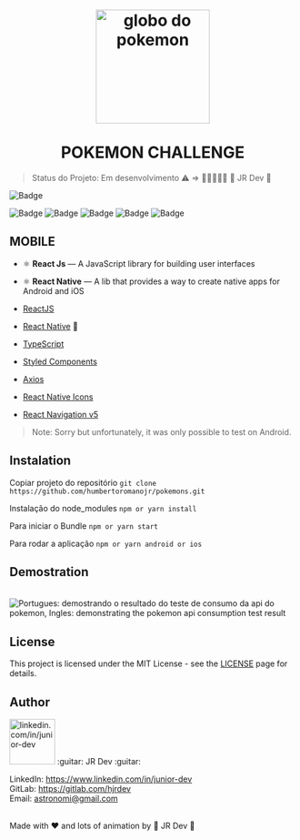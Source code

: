 <h1 align="center">
  <img src="https://imagensemoldes.com.br/wp-content/uploads/2020/04/Logo-Pokebola-Pok%C3%A9mon-PNG-1200x900.png" width="200" alt="globo do pokemon" border="0">
<br>
<br>
POKEMON CHALLENGE
</h1>

> Status do Projeto: Em desenvolvimento :warning: => :construction::construction::construction::construction::construction:
:guitar: JR Dev :guitar:

![Badge](https://img.shields.io/static/v1?label=reactnative&message=FrameWork&color=blue&style=for-the-badge&logo=REACTNATIVE)

![Badge](https://img.shields.io/github/issues/humbertoromanojr/pokemons?logo=visual-studio-code&style=plastic&logo=appveyor)
![Badge](https://img.shields.io/github/forks/humbertoromanojr/pokemons)
![Badge](https://img.shields.io/github/stars/humbertoromanojr/pokemons)
![Badge](https://img.shields.io/github/license/humbertoromanojr/pokemons)
![Badge](https://img.shields.io/twitter/url?url=https%3A%2F%2Fgithub.com%2Fhumbertoromanojr%2Fpokemons)

## MOBILE
- ⚛️ **React Js** — A JavaScript library for building user interfaces
- ⚛️ **React Native** — A lib that provides a way to create native apps for Android and iOS

-   [ReactJS](https://reactjs.org/)
-   [React Native](https://facebook.github.io/react-native/) :sparkling_heart:
-   [TypeScript](https://www.typescriptlang.org/)
-   [Styled Components](https://www.styled-components.com/)
-   [Axios](https://github.com/axios/axios)
-   [React Native Icons](https://github.com/oblador/react-native-vector-icons)
-   [React Navigation v5](https://reactnavigation.org/)


> Note: Sorry but unfortunately, it was only possible to test on Android.


## Instalation
Copiar projeto do repositório
`git clone https://github.com/humbertoromanojr/pokemons.git`

Instalação do node_modules
`npm or yarn install`

Para iniciar o Bundle
`npm or yarn start`

Para rodar a aplicação
`npm or yarn android or ios`


## Demostration
<br>
  <img src="https://i.ibb.co/B4Jr8yN/pokemons.png" alt="Portugues: demostrando o resultado do teste de consumo da api do pokemon, Ingles: demonstrating the pokemon api consumption test result" border="0">
<br>


## License
This project is licensed under the MIT License - see the [LICENSE](https://opensource.org/licenses/MIT) page for details.


## Author
<img src="https://avatars1.githubusercontent.com/u/6500430?s=460&u=42d7e22fa1c77b061505fe1cfc3fcaa3e2a4d1e5&v=4" width="80" alt="linkedin.com/in/junior-dev">
:guitar: JR Dev :guitar:
<br />

LinkedIn: https://www.linkedin.com/in/junior-dev <br />
GitLab: https://gitlab.com/hjrdev <br />
Email: astronomi@gmail.com <br />
<br />

Made with :heart: and lots of animation by :guitar: JR Dev :guitar:
